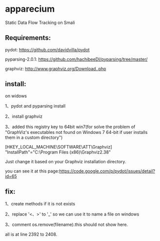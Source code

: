 apparecium
==========

Static Data Flow Tracking on Smali


Requirements:
---------------------
pydot: https://github.com/davidvilla/pydot

pyparsing-2.0.1: https://github.com/hachibeeDI/pyparsing/tree/master/

graphviz: http://www.graphviz.org/Download..php

install:
----------------------
on widows

1、pydot and pyparsing install

2、install graphviz

3、added this registry key to 64bit win7(for solve the problem of "GraphViz's executables not found on Windows 7 64-bit if user installs them in a custom directory")

[HKEY_LOCAL_MACHINE\SOFTWARE\ATT\Graphviz] "InstallPath"="C:\Program Files (x86)\Graphviz2.38"

Just change it based on your Graphviz installation directory.

you can see it at this page:https://code.google.com/p/pydot/issues/detail?id=65


fix:
----------------------------------

1、create methods if it is not exists

2、replace '<、>' to '_' so we can use it to name a file on windows

3、comment os.remove(filename).this should not show here.

all is at line 2392 to 2408.

